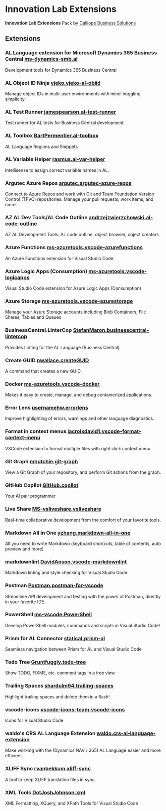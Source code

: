 # Innovation Lab Extensions

**Innovation Lab Extensions** Pack by [Calliope Business Solutions](https://www.groupe-calliope.com)

## Extensions

### AL Language extension for Microsoft Dynamics 365 Business Central [ms-dynamics-smb.al](https://marketplace.visualstudio.com/items?itemName=ms-dynamics-smb.al)

Development tools for Dynamics 365 Business Central

### AL Object ID Ninja [vjeko.vjeko-al-objid](https://marketplace.visualstudio.com/items?itemName=vjeko.vjeko-al-objid)

Manage object IDs in multi-user environments with mind-boggling simplicity.

### AL Test Runner [jamespearson.al-test-runner](https://marketplace.visualstudio.com/items?itemName=jamespearson.al-test-runner)

Test runner for AL tests for Business Central development

### AL Toolbox [BartPermentier.al-toolbox](https://marketplace.visualstudio.com/items?itemName=BartPermentier.al-toolbox)

AL Language Regions and Snippets

### AL Variable Helper [rasmus.al-var-helper](https://marketplace.visualstudio.com/items?itemName=rasmus.al-var-helper)

Intellisense to assign correct variable names in AL.

### Argutec Azure Repos [argutec.argutec-azure-repos](https://marketplace.visualstudio.com/items?itemName=argutec.argutec-azure-repos)

Connect to Azure Repos and work with Git and Team Foundation Version Control (TFVC) repositories. Manage your pull requests, work items, and more.

### AZ AL Dev Tools/AL Code Outline [andrzejzwierzchowski.al-code-outline](https://marketplace.visualstudio.com/items?itemName=andrzejzwierzchowski.al-code-outline)

AZ AL Development Tools: AL code outline, object browser, object creators

### Azure Functions [ms-azuretools.vscode-azurefunctions](https://marketplace.visualstudio.com/items?itemName=ms-azuretools.vscode-azurefunctions)

An Azure Functions extension for Visual Studio Code.

### Azure Logic Apps (Consumption) [ms-azuretools.vscode-logicapps](https://marketplace.visualstudio.com/items?itemName=ms-azuretools.vscode-logicapps)

Visual Studio Code extension for Azure Logic Apps (Consumption)

### Azure Storage [ms-azuretools.vscode-azurestorage](https://marketplace.visualstudio.com/items?itemName=ms-azuretools.vscode-azurestorage)

Manage your Azure Storage accounts including Blob Containers, File Shares, Tables and Queues

### BusinessCentral.LinterCop [StefanMaron.businesscentral-lintercop](https://marketplace.visualstudio.com/items?itemName=StefanMaron.businesscentral-lintercop)

Provides Linting for the AL Language (Business Central)

### Create GUID [nwallace.createGUID](https://marketplace.visualstudio.com/items?itemName=nwallace.createGUID)

A command that creates a new GUID.

### Docker [ms-azuretools.vscode-docker](https://marketplace.visualstudio.com/items?itemName=ms-azuretools.vscode-docker)

Makes it easy to create, manage, and debug containerized applications.

### Error Lens [usernamehw.errorlens](https://marketplace.visualstudio.com/items?itemName=usernamehw.errorlens)

Improve highlighting of errors, warnings and other language diagnostics.

### Format in context menus [lacroixdavid1.vscode-format-context-menu](https://marketplace.visualstudio.com/items?itemName=lacroixdavid1.vscode-format-context-menu)

VSCode extension to format multiple files with right click context menu

### Git Graph [mhutchie.git-graph](https://marketplace.visualstudio.com/items?itemName=mhutchie.git-graph)

View a Git Graph of your repository, and perform Git actions from the graph.

### GitHub Copilot [GitHub.copilot](https://marketplace.visualstudio.com/items?itemName=GitHub.copilot)

Your AI pair programmer

### Live Share [MS-vsliveshare.vsliveshare](https://marketplace.visualstudio.com/items?itemName=MS-vsliveshare.vsliveshare)

Real-time collaborative development from the comfort of your favorite tools.

### Markdown All in One [yzhang.markdown-all-in-one](https://marketplace.visualstudio.com/items?itemName=yzhang.markdown-all-in-one)

All you need to write Markdown (keyboard shortcuts, table of contents, auto preview and more)

### markdownlint [DavidAnson.vscode-markdownlint](https://marketplace.visualstudio.com/items?itemName=DavidAnson.vscode-markdownlint)

Markdown linting and style checking for Visual Studio Code

### Postman [Postman.postman-for-vscode](https://marketplace.visualstudio.com/items?itemName=Postman.postman-for-vscode)

Streamline API development and testing with the power of Postman, directly in your favorite IDE.

### PowerShell [ms-vscode.PowerShell](https://marketplace.visualstudio.com/items?itemName=ms-vscode.PowerShell)

Develop PowerShell modules, commands and scripts in Visual Studio Code!

### Prism for AL Connector [statical.prism-al](https://marketplace.visualstudio.com/items?itemName=statical.prism-al)

Seamless navigation between Prism for AL and Visual Studio Code

### Todo Tree [Gruntfuggly.todo-tree](https://marketplace.visualstudio.com/items?itemName=Gruntfuggly.todo-tree)

Show TODO, FIXME, etc. comment tags in a tree view

### Trailing Spaces [shardulm94.trailing-spaces](https://marketplace.visualstudio.com/items?itemName=shardulm94.trailing-spaces)

Highlight trailing spaces and delete them in a flash!

### vscode-icons [vscode-icons-team.vscode-icons](https://marketplace.visualstudio.com/items?itemName=vscode-icons-team.vscode-icons)

Icons for Visual Studio Code

### waldo's CRS AL Language Extension [waldo.crs-al-language-extension](https://marketplace.visualstudio.com/items?itemName=waldo.crs-al-language-extension)

Make working with the (Dynamics NAV / 365) AL Language easier and more efficient.

### XLIFF Sync [rvanbekkum.xliff-sync](https://marketplace.visualstudio.com/items?itemName=rvanbekkum.xliff-sync)

A tool to keep XLIFF translation files in sync.

### XML Tools [DotJoshJohnson.xml](https://marketplace.visualstudio.com/items?itemName=DotJoshJohnson.xml)

XML Formatting, XQuery, and XPath Tools for Visual Studio Code
